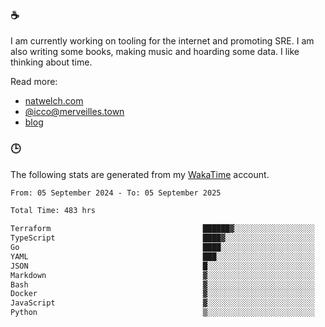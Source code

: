 ### ☕

I am currently working on tooling for the internet and promoting SRE. I am also writing some books, making music and hoarding some data. I like thinking about time.

Read more:

 - [natwelch.com](https://natwelch.com)
 - [@icco@merveilles.town](https://merveilles.town/@icco)
 - [blog](https://writing.natwelch.com)

### 🕒

The following stats are generated from my [WakaTime](https://wakatime.com/@icco) account.

<!--START_SECTION:waka-->

```txt
From: 05 September 2024 - To: 05 September 2025

Total Time: 483 hrs

Terraform                                  ██████▓░░░░░░░░░░░░░░░░░░   27.10 %
TypeScript                                 ████▓░░░░░░░░░░░░░░░░░░░░   19.18 %
Go                                         ████░░░░░░░░░░░░░░░░░░░░░   15.62 %
YAML                                       ███░░░░░░░░░░░░░░░░░░░░░░   11.75 %
JSON                                       █░░░░░░░░░░░░░░░░░░░░░░░░   04.20 %
Markdown                                   ▓░░░░░░░░░░░░░░░░░░░░░░░░   02.99 %
Bash                                       ▓░░░░░░░░░░░░░░░░░░░░░░░░   02.89 %
Docker                                     ▓░░░░░░░░░░░░░░░░░░░░░░░░   02.09 %
JavaScript                                 ▓░░░░░░░░░░░░░░░░░░░░░░░░   02.05 %
Python                                     ▒░░░░░░░░░░░░░░░░░░░░░░░░   01.62 %
```

<!--END_SECTION:waka-->
